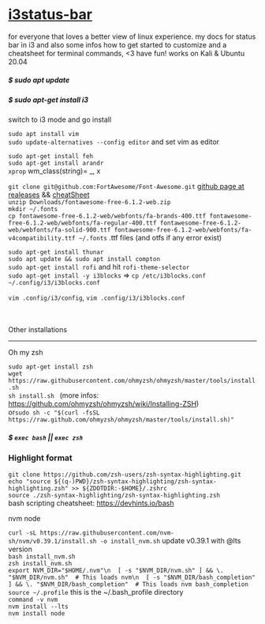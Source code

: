 # [i3status-bar](https://github.com/vivien/i3blocks)
for everyone that loves a better view of linux experience. my docs for status bar in i3 and also some infos how to get started to customize and a cheatsheet for terminal commands,   &lt;3 have fun! works on Kali  &amp; Ubuntu 20.04 

##### $ sudo apt update
##### $ sudo apt-get install i3     

switch to i3 mode and go install

```sudo apt install vim``` <br/>
```sudo update-alternatives --config editor``` and set vim as editor<br/>

```sudo apt-get install feh```<br/>
```sudo apt-get install arandr```<br/>
```xprop``` wm_class(string)= _, x <br/>


```git clone git@github.com:FortAwesome/Font-Awesome.git``` [github page at realeases](https://github.com/FortAwesome/Font-Awesome) && [cheatSheet](https://fontawesome.com/v4/cheatsheet/)<br/>
```unzip Downloads/fontawesome-free-6.1.2-web.zip``` <br/>
```mkdir ~/.fonts```<br/>
```cp fontawesome-free-6.1.2-web/webfonts/fa-brands-400.ttf fontawesome-free-6.1.2-web/webfonts/fa-regular-400.ttf fontawesome-free-6.1.2-web/webfonts/fa-solid-900.ttf fontawesome-free-6.1.2-web/webfonts/fa-v4compatibility.ttf ~/.fonts``` .ttf files (and otfs if any error exist)<br/>

```sudo apt-get install thunar```<br/>
```sudo apt update && sudo apt install compton```<br/>
```sudo apt-get install rofi``` and hit ```rofi-theme-selector```<br/> 
```sudo apt-get install -y i3blocks``` => ```cp /etc/i3blocks.conf ~/.config/i3/i3blocks.conf```<br/>

```vim .config/i3/config```, ```vim .config/i3/i3blocks.conf```  <br/>

<br/>
<br/>
Other installations

-----------------------------------------------------------------------

Oh my zsh

``` sudo apt-get install zsh ```<br/>
``` wget https://raw.githubusercontent.com/ohmyzsh/ohmyzsh/master/tools/install.sh ```<br/>
```sh install.sh ``` (more infos: https://github.com/ohmyzsh/ohmyzsh/wiki/Installing-ZSH)<br/>
or```sudo sh -c "$(curl -fsSL https://raw.github.com/ohmyzsh/ohmyzsh/master/tools/install.sh)"```<br/>
##### $ ```exec bash``` || ```exec zsh```<br/>
### Highlight format

```git clone https://github.com/zsh-users/zsh-syntax-highlighting.git```<br/>
```echo "source ${(q-)PWD}/zsh-syntax-highlighting/zsh-syntax-highlighting.zsh" >> ${ZDOTDIR:-$HOME}/.zshrc```<br/>
```source ./zsh-syntax-highlighting/zsh-syntax-highlighting.zsh```<br/>
bash scripting cheatsheet: https://devhints.io/bash<br/>


nvm node

```curl -sL https://raw.githubusercontent.com/nvm-sh/nvm/v0.39.1/install.sh -o install_nvm.sh``` update v0.39.1 with @lts version<br/> 
```bash install_nvm.sh```<br/>
```zsh install_nvm.sh```<br/>
```export NVM_DIR="$HOME/.nvm"\n  [ -s "$NVM_DIR/nvm.sh" ] && \. "$NVM_DIR/nvm.sh"  # This loads nvm\n  [ -s "$NVM_DIR/bash_completion" ] && \. "$NVM_DIR/bash_completion"  # This loads nvm bash_completion```<br/>
```source ~/.profile``` this is the ~/.bash_profile directory<br/>
```command -v nvm```<br/>
```nvm install --lts```<br/>
```nvm install node```<br/>

